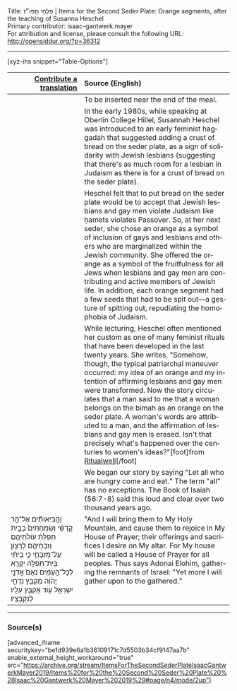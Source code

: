 <html>
<head></head>
<body>
Title: פִּלְחֵי תָפּוּ״ז | Items for the Second Seder Plate: Orange segments, after the teaching of Susanna Heschel<br />
Primary contributor: isaac-gantwerk.mayer<br />
For attribution and license, please consult the following URL: <a href="http://opensiddur.org/?p=36312">http://opensiddur.org/?p=36312</a>
<p />
<hr />

 
[xyz-ihs snippet="Table-Options"]<table style="margin-left: auto; margin-right: auto;" class="draggable">
<thead><tr><th id="x" style="text-align: right;"><a href="/translate/" target="_blank" rel="noopener">Contribute a translation</a></th><th style="text-align: left;">Source (English)</th></tr></thead>
<tbody>
<tr><td style="vertical-align:top;" width="33%">
<div class="liturgy" lang="he">

</span></div></td>
 
<td style="vertical-align:top;">
<div class="english" lang="en">
<span class="instruction">To be inserted near the end of the meal.</span>
</div></td></tr>


<tr><td style="vertical-align:top;">
<div class="liturgy" lang="he">

</span></div></td>
 
<td style="vertical-align:top;">
<div class="english" lang="en">
In the early 1980s, while speaking at Oberlin College Hillel, Susannah Heschel was introduced to an early feminist haggadah that suggested adding a crust of bread on the seder plate, as a sign of solidarity with Jewish lesbians (suggesting that there's as much room for a lesbian in Judaism as there is for a crust of bread on the seder plate). 
</div></td></tr>


<tr><td style="vertical-align:top;">
<div class="liturgy" lang="he">

</span></div></td>
 
<td style="vertical-align:top;">
<div class="english" lang="en">
Heschel felt that to put bread on the seder plate would be to accept that Jewish lesbians and gay men violate Judaism like ḥamets violates Passover. So, at her next seder, she chose an orange as a symbol of inclusion of gays and lesbians and others who are marginalized within the Jewish community. She offered the orange as a symbol of the fruitfulness for all Jews when lesbians and gay men are contributing and active members of Jewish life. In addition, each orange segment had a few seeds that had to be spit out—a gesture of spitting out, repudiating the homophobia of Judaism. 
</div></td></tr>


<tr><td style="vertical-align:top;">
<div class="liturgy" lang="he">

</span></div></td>
 
<td style="vertical-align:top;">
<div class="english" lang="en">
While lecturing, Heschel often mentioned her custom as one of many feminist rituals that have been developed in the last twenty years. She writes, "Somehow, though, the typical patriarchal maneuver occurred: my idea of an orange and my intention of affirming lesbians and gay men were transformed. Now the story circulates that a man said to me that a woman belongs on the bimah as an orange on the seder plate. A woman's words are attributed to a man, and the affirmation of lesbians and gay men is erased. Isn't that precisely what's happened over the centuries to women's ideas?"[foot]from <a href="https://www.ritualwell.org/ritual/orange-seder-plate">Ritualwell</a>[/foot]
</div></td></tr>


<tr><td style="vertical-align:top;">
<div class="liturgy" lang="he">

</span></div></td>
 
<td style="vertical-align:top;">
<div class="english" lang="en">
We began our story by saying "Let all who are hungry come and eat." The term "all" has no exceptions. The Book of Isaiah (56:7-8) said this loud and clear over two thousand years ago. 
</div></td></tr>


<tr><td style="vertical-align:top;">
<div class="liturgy" lang="he">
וַהֲבִיאוֹתִ֞ים אֶל־הַ֣ר קׇדְשִׁ֗י וְשִׂמַּחְתִּים֙ בְּבֵ֣ית תְּפִלָּתִ֔ עוֹלֹתֵיהֶ֧ם וְזִבְחֵיהֶ֛ם לְרָצ֖וֹן עַֽל־מִזְבְּחִ֑י כִּ֣י בֵיתִ֔י בֵּית־תְּפִלָּ֥ה יִקָּרֵ֖א לְכׇל־הָעַמִּֽים׃ נְאֻם֙ אֲדֹנָ֣י יֱהֹוִ֔ה מְקַבֵּ֖ץ נִדְחֵ֣י יִשְׂרָאֵ֑ל ע֛וֹד אֲקַבֵּ֥ץ עָלָ֖יו לְנִקְבָּצָֽיו׃
</span></div></td>
 
<td style="vertical-align:top;">
<div class="english" lang="en">
"And I will bring them to My Holy Mountain, and cause them to rejoice in My House of Prayer; their offerings and sacrifices I desire on My altar. For My house will be called a House of Prayer for all peoples. Thus says Adonai Elohim, gathering the remnants of Israel: "Yet more I will gather upon to the gathered." 
</div></td></tr>
</tbody></table>

<hr />

<h3>Source(s)</h3>

[advanced_iframe securitykey="be1d939e6a1b36109171c7d5503b34cf9147aa7b" enable_external_height_workaround="true" src="https://archive.org/stream/ItemsForTheSecondSederPlateIsaacGantwerkMayer2019/Items%20for%20the%20Second%20Seder%20Plate%20%28Isaac%20Gantwerk%20Mayer%202019%29#page/n4/mode/2up"]

&nbsp;

</body>
</html>